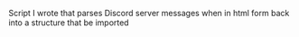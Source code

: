 Script I wrote that parses Discord server messages when in html form back into a structure that be imported
